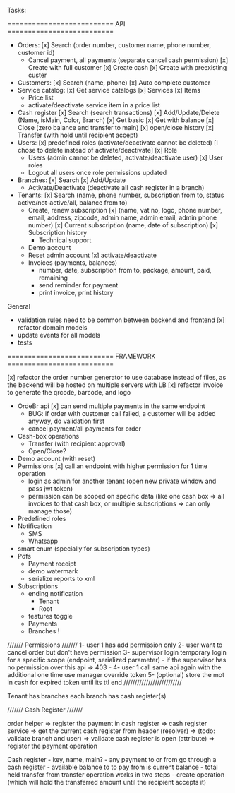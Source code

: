 ﻿Tasks:

========================== API ==========================
- Orders:
  [x] Search (order number, customer name, phone number, customer id)
  - Cancel payment, all payments (separate cancel cash permission)
  [x] Create with full customer
  [x] Create cash
  [x] Create with preexisting custer
- Customers:
  [x] Search (name, phone)
  [x] Auto complete customer
- Service catalog:
  [x] Get service catalogs
  [x] Services
  [x] Items
  - Price list
  - activate/deactivate service item in a price list
- Cash register
  [x] Search (search transactions)
  [x] Add/Update/Delete (Name, isMain, Color, Branch)
  [x] Get basic
  [x] Get with balance
  [x] Close (zero balance and transfer to main)
  [x] open/close history
  [x] Transfer (with hold until recipient accept)
- Users:
  [x] predefined roles (activate/deactivate cannot be deleted) [I chose to delete instead of activate/deactivate]
  [x] Role
  - Users (admin cannot be deleted, activate/deactivate user)
  [x] User roles
  - Logout all users once role permissions updated
- Branches:
  [x] Search
  [x] Add/Update
  - Activate/Deactivate (deactivate all cash register in a branch)
- Tenants:
  [x] Search (name, phone number, subscription from to, status active/not-active/all, balance from to)
  - Create, renew subscription 
    [x] (name, vat no, logo, phone number, email, address, zipcode, admin name, admin email, admin phone number)
    [x] Current subscription (name, date of subscription)
    [x] Subscription history
    - Technical support
  - Demo account
  - Reset admin account
  [x] activate/deactivate
  - Invoices (payments, balances)
    - number, date, subscription from to, package, amount, paid, remaining
    - send reminder for payment
    - print invoice, print history

General
- validation rules need to be common between backend and frontend
[x] refactor domain models
- update events for all models
- tests

========================== FRAMEWORK ==========================

[x] refactor the order number generator to use database instead of files, as the backend will be hosted on multiple servers with LB
[x] refactor invoice to generate the qrcode, barcode, and logo
- OrdeBr api
  [x] can send multiple payments in the same endpoint
    - BUG: if order with customer call failed, a customer will be added anyway, do validation first
    - cancel payment/all payments for order
- Cash-box operations
    - Transfer (with recipient approval)
    - Open/Close?
- Demo account (with reset)
- Permissions
  [x] call an endpoint with higher permission for 1 time operation
    - login as admin for another tenant (open new private window and pass jwt token)
    - permission can be scoped on specific data (like one cash box => all invoices to that cash box, or multiple subscriptions => can only manage those)
- Predefined roles
- Notification
    - SMS
    - Whatsapp
- smart enum (specially for subscription types)
- Pdfs
    - Payment receipt
    - demo watermark
    - serialize reports to xml
- Subscriptions
    - ending notification
        - Tenant
        - Root
    - features toggle
    - Payments
    - Branches !

/////// Permissions ///////
1- user 1 has add permission only
2- user want to cancel order but don't have permission
3- supervisor login temporary login for a specific scope (endpoint, serialized parameter)
    - if the supervisor has no permission over this api => 403
    - 
4- user 1 call same api again with the additional one time use manager override token
5- (optional) store the mot in cash for expired token until its ttl end
//////////////////////////


Tenant has branches 
each branch has cash register(s)

/////// Cash Register ///////

order helper 
    => register the payment in cash register 
        => cash register service 
            => get the current cash register from header (resolver)
                => (todo: validate branch and user) 
                    => validate cash register is open (attribute)
                        => register the payment operation


Cash register
    - key, name, main?
    - any payment to or from go through a cash register
    - available balance to to pay from is current balance - total held transfer from
transfer operation works in two steps
    - create operation (which will hold the transferred amount until the recipient accepts it)

